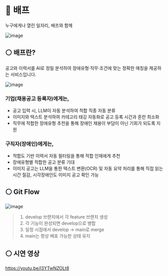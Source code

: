 # 💚 배프
누구에게나 열린 일자리, 배프와 함께

![image](https://github.com/user-attachments/assets/69be6c43-c307-4a0b-a46b-562453d94e3e)


## ⚪️ 배프란?
공고와 이력서를 AI로 정밀 분석하여 장애유형·직무·조건에 맞는 정확한 매칭을 제공하는 서비스입니다.  

![image](https://github.com/user-attachments/assets/62d88b07-5c68-4200-a443-32e4af190774)


### 기업(채용공고 등록자)에게는,
- 공고 입력 시, LLM이 자동 분석하여 적합 직종 자동 분류
- 이미지와 텍스트 분석하여 카테고리 태깅 자동화로 공고 등록 시간과 혼란 최소화
- 직무에 적합한 장애유형 추천을 통해 장애인 채용이 부담이 아닌 기회가 되도록 지원

### 구직자(장애인)에게는,
- 적합도 기반 이력서 자동 필터링을 통해 적합 인재에게 추천
- 장애유형별 적합한 공고 분류 기대
- 이미지 공고는 LLM을 통한 텍스트 변환(OCR) 및 자동 요약 처리를 통해 직접 읽는 시간 절감, 시각장애인도 이미지 공고 확인 가능  


## ⚪️ Git Flow

![image](https://github.com/user-attachments/assets/b0e390be-6e1c-4bc0-85df-b1bba265716a)

> 1. develop 브랜치에서 각 feature 브랜치 생성
> 2. 각 기능이 완성되면 develop으로 병합
> 3. 일정 시점에서 develop → main로 merge
> 4. main는 항상 배포 가능한 상태 유지

## ⚪️ 시연 영상
https://youtu.be/l3YTwNZOLt8
